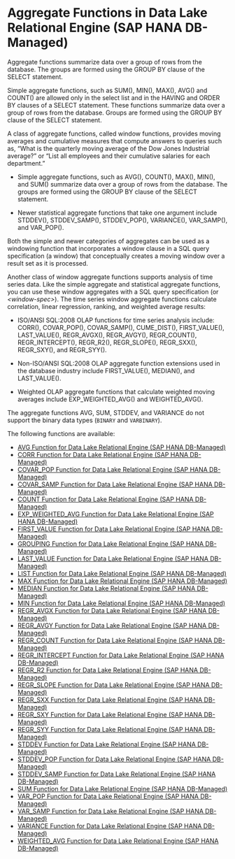 <!-- loiod84cfa4d66c14a18b8e66d8338da81f5 -->

# Aggregate Functions in Data Lake Relational Engine \(SAP HANA DB-Managed\)

Aggregate functions summarize data over a group of rows from the database. The groups are formed using the GROUP BY clause of the SELECT statement.



Simple aggregate functions, such as SUM\(\), MIN\(\), MAX\(\), AVG\(\) and COUNT\(\) are allowed only in the select list and in the HAVING and ORDER BY clauses of a SELECT statement. These functions summarize data over a group of rows from the database. Groups are formed using the GROUP BY clause of the SELECT statement.

A class of aggregate functions, called window functions, provides moving averages and cumulative measures that compute answers to queries such as, “What is the quarterly moving average of the Dow Jones Industrial average?” or “List all employees and their cumulative salaries for each department.”

-   Simple aggregate functions, such as AVG\(\), COUNT\(\), MAX\(\), MIN\(\), and SUM\(\) summarize data over a group of rows from the database. The groups are formed using the GROUP BY clause of the SELECT statement.

-   Newer statistical aggregate functions that take one argument include STDDEV\(\), STDDEV\_SAMP\(\), STDDEV\_POP\(\), VARIANCE\(\), VAR\_SAMP\(\), and VAR\_POP\(\).


Both the simple and newer categories of aggregates can be used as a windowing function that incorporates a window clause in a SQL query specification \(a window\) that conceptually creates a moving window over a result set as it is processed.

Another class of window aggregate functions supports analysis of time series data. Like the simple aggregate and statistical aggregate functions, you can use these window aggregates with a SQL query specification \(or *<window-spec\>*\). The time series window aggregate functions calculate correlation, linear regression, ranking, and weighted average results:

-   ISO/ANSI SQL:2008 OLAP functions for time series analysis include: CORR\(\), COVAR\_POP\(\), COVAR\_SAMP\(\), CUME\_DIST\(\), FIRST\_VALUE\(\), LAST\_VALUE\(\), REGR\_AVGX\(\), REGR\_AVGY\(\), REGR\_COUNT\(\), REGR\_INTERCEPT\(\), REGR\_R2\(\), REGR\_SLOPE\(\), REGR\_SXX\(\), REGR\_SXY\(\), and REGR\_SYY\(\).

-   Non-ISO/ANSI SQL:2008 OLAP aggregate function extensions used in the database industry include FIRST\_VALUE\(\), MEDIAN\(\), and LAST\_VALUE\(\).

-   Weighted OLAP aggregate functions that calculate weighted moving averages include EXP\_WEIGHTED\_AVG\(\) and WEIGHTED\_AVG\(\).


The aggregate functions AVG, SUM, STDDEV, and VARIANCE do not support the binary data types \(`BINARY` and `VARBINARY`\).



The following functions are available:

-   [AVG Function for Data Lake Relational Engine \(SAP HANA DB-Managed\)](avg-function-for-data-lake-relational-engine-sap-hana-db-managed-cfa9951.md)
-   [CORR Function for Data Lake Relational Engine \(SAP HANA DB-Managed\)](corr-function-for-data-lake-relational-engine-sap-hana-db-managed-ea68d7a.md)
-   [COVAR\_POP Function for Data Lake Relational Engine \(SAP HANA DB-Managed\)](covar-pop-function-for-data-lake-relational-engine-sap-hana-db-managed-6d40c83.md)
-   [COVAR\_SAMP Function for Data Lake Relational Engine \(SAP HANA DB-Managed\)](covar-samp-function-for-data-lake-relational-engine-sap-hana-db-managed-3a06491.md)
-   [COUNT Function for Data Lake Relational Engine \(SAP HANA DB-Managed\)](count-function-for-data-lake-relational-engine-sap-hana-db-managed-bd71ba2.md)
-   [EXP\_WEIGHTED\_AVG Function for Data Lake Relational Engine \(SAP HANA DB-Managed\)](exp-weighted-avg-function-for-data-lake-relational-engine-sap-hana-db-managed-ac831a0.md)
-   [FIRST\_VALUE Function for Data Lake Relational Engine \(SAP HANA DB-Managed\)](first-value-function-for-data-lake-relational-engine-sap-hana-db-managed-9994e0a.md)
-   [GROUPING Function for Data Lake Relational Engine \(SAP HANA DB-Managed\)](grouping-function-for-data-lake-relational-engine-sap-hana-db-managed-259511a.md)
-   [LAST\_VALUE Function for Data Lake Relational Engine \(SAP HANA DB-Managed\)](last-value-function-for-data-lake-relational-engine-sap-hana-db-managed-8cf5191.md)
-   [LIST Function for Data Lake Relational Engine \(SAP HANA DB-Managed\)](list-function-for-data-lake-relational-engine-sap-hana-db-managed-7b4801a.md)
-   [MAX Function for Data Lake Relational Engine \(SAP HANA DB-Managed\)](max-function-for-data-lake-relational-engine-sap-hana-db-managed-ae1f29e.md)
-   [MEDIAN Function for Data Lake Relational Engine \(SAP HANA DB-Managed\)](median-function-for-data-lake-relational-engine-sap-hana-db-managed-d48698c.md)
-   [MIN Function for Data Lake Relational Engine \(SAP HANA DB-Managed\)](min-function-for-data-lake-relational-engine-sap-hana-db-managed-6cfcb76.md)
-   [REGR\_AVGX Function for Data Lake Relational Engine \(SAP HANA DB-Managed\)](regr-avgx-function-for-data-lake-relational-engine-sap-hana-db-managed-af6ea13.md)
-   [REGR\_AVGY Function for Data Lake Relational Engine \(SAP HANA DB-Managed\)](regr-avgy-function-for-data-lake-relational-engine-sap-hana-db-managed-a54d2f0.md)
-   [REGR\_COUNT Function for Data Lake Relational Engine \(SAP HANA DB-Managed\)](regr-count-function-for-data-lake-relational-engine-sap-hana-db-managed-6ae6fc4.md)
-   [REGR\_INTERCEPT Function for Data Lake Relational Engine \(SAP HANA DB-Managed\)](regr-intercept-function-for-data-lake-relational-engine-sap-hana-db-managed-150d7d8.md)
-   [REGR\_R2 Function for Data Lake Relational Engine \(SAP HANA DB-Managed\)](regr-r2-function-for-data-lake-relational-engine-sap-hana-db-managed-e970c79.md)
-   [REGR\_SLOPE Function for Data Lake Relational Engine \(SAP HANA DB-Managed\)](regr-slope-function-for-data-lake-relational-engine-sap-hana-db-managed-2b3cc76.md)
-   [REGR\_SXX Function for Data Lake Relational Engine \(SAP HANA DB-Managed\)](regr-sxx-function-for-data-lake-relational-engine-sap-hana-db-managed-9bf778d.md)
-   [REGR\_SXY Function for Data Lake Relational Engine \(SAP HANA DB-Managed\)](regr-sxy-function-for-data-lake-relational-engine-sap-hana-db-managed-1af7648.md)
-   [REGR\_SYY Function for Data Lake Relational Engine \(SAP HANA DB-Managed\)](regr-syy-function-for-data-lake-relational-engine-sap-hana-db-managed-e582164.md)
-   [STDDEV Function for Data Lake Relational Engine \(SAP HANA DB-Managed\)](stddev-function-for-data-lake-relational-engine-sap-hana-db-managed-0dde65a.md)
-   [STDDEV\_POP Function for Data Lake Relational Engine \(SAP HANA DB-Managed\)](stddev-pop-function-for-data-lake-relational-engine-sap-hana-db-managed-b943ce2.md)
-   [STDDEV\_SAMP Function for Data Lake Relational Engine \(SAP HANA DB-Managed\)](stddev-samp-function-for-data-lake-relational-engine-sap-hana-db-managed-ae8f4df.md)
-   [SUM Function for Data Lake Relational Engine \(SAP HANA DB-Managed\)](sum-function-for-data-lake-relational-engine-sap-hana-db-managed-d656f22.md)
-   [VAR\_POP Function for Data Lake Relational Engine \(SAP HANA DB-Managed\)](var-pop-function-for-data-lake-relational-engine-sap-hana-db-managed-eb8e5a4.md)
-   [VAR\_SAMP Function for Data Lake Relational Engine \(SAP HANA DB-Managed\)](var-samp-function-for-data-lake-relational-engine-sap-hana-db-managed-4e77eae.md)
-   [VARIANCE Function for Data Lake Relational Engine \(SAP HANA DB-Managed\)](variance-function-for-data-lake-relational-engine-sap-hana-db-managed-974f709.md)
-   [WEIGHTED\_AVG Function for Data Lake Relational Engine \(SAP HANA DB-Managed\)](weighted-avg-function-for-data-lake-relational-engine-sap-hana-db-managed-7a370d0.md)

